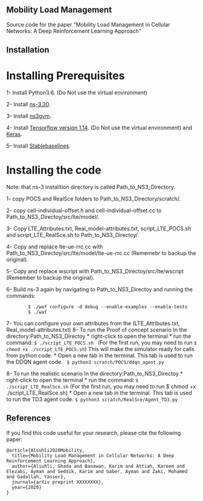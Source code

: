 ## Mobility Load Management 
Source code for the paper "Mobility Load Management in Cellular Networks: A Deep Reinforcement Learning Approach"

## Installation
# Installing Prerequisites

1- Install Python3.6. (Do Not use the virtual environment)

2- Install [ns-3.30](https://www.nsnam.org/wiki/Installation).

3- Install [ns3gym](https://github.com/tkn-tub/ns3-gym).

4- Install [Tensorflow version 1.14](https://www.tensorflow.org/install/pip). (Do Not use the virtual environment) and [Keras](https://pypi.org/project/Keras/).

5- Install [Stablebaselines](https://github.com/hill-a/stable-baselines).

# Installing the code

Note: that ns-3 installtion directory is called Path_to_NS3_Directory.

1- copy POCS and RealSce folders to Path_to_NS3_Directory/scratch/.

2- copy cell-individual-offset.h and cell-individual-offset.cc to Path_to_NS3_Directoy/src/lte/model/.

3- Copy LTE_Attributes.txt, Real_model-attributes.txt, script_LTE_POCS.sh and script_LTE_RealSce.sh to Path_to_NS3_Directoy/.

4- Copy and replace lte-ue-rrc.cc with Path_to_NS3_Directoy/src/lte/model/lte-ue-rrc.cc (Rememebr to backup the original).

5- Copy and replace wscript with Path_to_NS3_Directoy/src/lte/wscript (Remember to backup the original).

6- Build ns-3 again by navigating to Path_to_NS3_Directoy and running the commands:
```
		$ ./waf configure -d debug --enable-examples --enable-tests
		$ ./waf
```

  
7- You can configure your own attributes from the (LTE_Attributes.txt, Real_model-attributes.txt)
8- To run the Proof of concept scenario
   In the directory:Path_to_NS3_Directoy
       * right-click to open the terminal
       * run the command:
			 ```
             $ ./script_LTE_POCS.sh 
			 ```
						 (For the first run, you may need to run ```$ chmod +x ./script_LTE_POCS.sh```)
			 This will make the simulator ready for calls from python code. 
       * Open a new tab in the terminal. This tab is used to run the DDQN agent code. 
			      ``` $ python3 scratch/POCS/ddqn_agent.py```


 8- To run the realistic scenario
   In the directory:Path_to_NS3_Directoy
       * right-click to open the terminal
       * run the command:
             ```$ ./script_LTE_RealSce.sh```  (For the first run, you may need to run $ chmod +x ./script_LTE_RealSce.sh)
       * Open a new tab in the terminal. This tab is used to run the TD3 agent code. 
			       ```$ python3 scratch/RealSce/Agent_TD3.py```


## References
If you find this code useful for your research, please cite the following paper:
```
@article{Alsuhli2020Mobility,
  title={Mobility Load Management in Cellular Networks: A Deep Reinforcement Learning Approach},
  author={Alsuhli, Ghada and Banawan, Karim and Attiah, Kareem and Elezabi, Ayman and Seddik, Karim and Gaber, Ayman and Zaki, Mohamed and Gadallah, Yasser},
  journal={arXiv preprint XXXXXXXX},
  year={2020}
}
```
